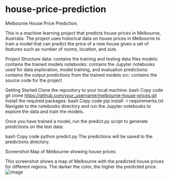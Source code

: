# house-price-prediction
Melbourne House Price Prediction.

This is a machine learning project that predicts house prices in Melbourne, Australia. The project uses historical data on house prices in Melbourne to train a model that can predict the price of a new house given a set of features such as number of rooms, location, and size.

Project Structure
data: contains the training and testing data files
models: contains the trained models
notebooks: contains the Jupyter notebooks used for data exploration, model training, and evaluation
predictions: contains the output predictions from the trained models
src: contains the source code for the project

Getting Started
Clone the repository to your local machine:
bash
Copy code
git clone https://github.com/your_username/melbourne-house-prices.git
Install the required packages:
bash
Copy code
pip install -r requirements.txt
Navigate to the notebooks directory and run the Jupyter notebooks to explore the data and train the models.

Once you have trained a model, run the predict.py script to generate predictions on the test data:

bash
Copy code
python predict.py
The predictions will be saved to the predictions directory.

Screenshot
Map of Melbourne showing house prices

This screenshot shows a map of Melbourne with the predicted house prices for different regions. The darker the color, the higher the predicted price.
![image](https://user-images.githubusercontent.com/83301253/229288373-ea7833a1-5818-46f1-904d-3e3ec7056108.png)
